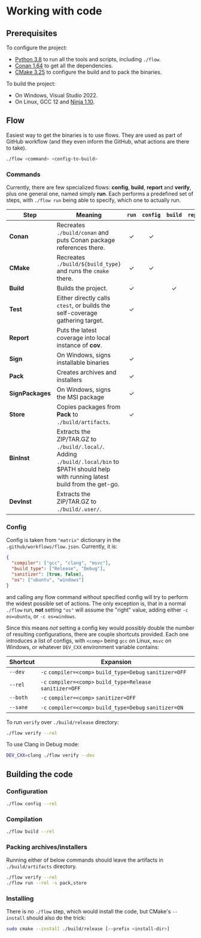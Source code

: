 # Working with code

## Prerequisites

To configure the project:
- [Python 3.8](https://www.python.org/) to run all the tools and scripts, including `./flow`.
- [Conan 1.64](https://conan.io/) to get all the dependencies.
- [CMake 3.25](https://cmake.org/) to configure the build and to pack the binaries.

To build the project:
- On Windows, Visual Studio 2022.
- On Linux, GCC 12 and [Ninja 1.10](https://ninja-build.org/).

## Flow

Easiest way to get the binaries is to use flows. They are used as part of GitHub workflow (and they even inform the GitHub, what actions are there to take).

```sh
./flow <command> <config-to-build>
```

### Commands
Currently, there are few specialized flows: **config**, **build**, **report** and **verify**, plus one general one, named simply **run**. Each performs a predefined set of steps, with `./flow run` being able to specify, which one to actually run.

|Step|Meaning|`run`|`config`|`build`|`report`|`verify`|
|-|-|:-:|:-:|:-:|:-:|:-:|
|**Conan**|Recreates `./build/conan` and puts Conan package references there.|✓|✓||||
|**CMake**|Recreates `./build/${build_type}` and runs the `cmake` there.|✓|✓||||
|**Build**|Builds the project.|✓||✓|✓|✓|
|**Test**|Either directly calls `ctest`, or builds the self-coverage gathering target.|✓|||✓|✓|
|**Report**|Puts the latest coverage into local instance of **cov**.||||✓|✓|
|**Sign**|On Windows, signs installable binaries|✓||||✓|
|**Pack**|Creates archives and installers|✓||||✓|
|**SignPackages**|On Windows, signs the MSI package|✓||||✓|
|**Store**|Copies packages from **Pack** to `./build/artifacts`.|✓||||✓|
|**BinInst**|Extracts the ZIP/TAR.GZ to `./build/.local/`. Adding `./build/.local/bin` to $PATH should help with running latest build from the get-go.|||||✓|
|**DevInst**|Extracts the ZIP/TAR.GZ to `./build/.user/`.|||||✓|

### Config

Config is taken from `"matrix"` dictionary in the `.github/workflows/flow.json`. Currently, it is:

```json
{
  "compiler": ["gcc", "clang", "msvc"],
  "build_type": ["Release", "Debug"],
  "sanitizer": [true, false],
  "os": ["ubuntu", "windows"]
}
```

and calling any flow command without specified config will try to perform the widest possible set of actions. The only exception is, that in a normal `./flow` run, **not** setting `"os"` will assume the "right" value, adding either `-c os=ubuntu`, or `-c os=windows`.

Since this means _not_ setting a config key would possibly double the number of resulting configurations, there are couple shortcuts provided. Each one introduces a list of configs, with `<comp>` being `gcc` on Linux, `msvc` on Windows, or whatever `DEV_CXX` environment variable contains:

|Shortcut|Expansion|
|--------|---------|
|`--dev`|`-c` `compiler=<comp>` `build_type=Debug` `sanitizer=OFF`|
|`--rel`|`-c` `compiler=<comp>` `build_type=Release` `sanitizer=OFF`|
|`--both`|`-c` `compiler=<comp>` `sanitizer=OFF`|
|`--sane`|`-c` `compiler=<comp>` `build_type=Debug` `sanitizer=ON`|

To run `verify` over `./build/release` directory:
```sh
./flow verify --rel
```

To use Clang in Debug mode:
```sh
DEV_CXX=clang ./flow verify --dev
```

## Building the code

### Configuration

```sh
./flow config --rel
```

### Compilation

```sh
./flow build --rel
```

### Packing archives/installers

Running either of below commands should leave the artifacts in `./build/artifacts` directory.
```sh
./flow verify --rel
./flow run --rel -s pack,store
```

### Installing

There is no `./flow` step, which would install the code, but CMake's `--install` should also do the trick:

```sh
sudo cmake --install ./build/release [--prefix <install-dir>]
```
